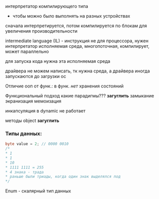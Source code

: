 интерпретатор компилирующего типа
- чтобы можно было выполнять на разных устройствах

сначала интерпретируется, потом компилируется по блокам для увеличения производительности

intermediate language (IL) - инструкция не для процессора, нужен интерпретатор
исполняемая среда, многопоточная, компилирует, может параллельно

для запуска кода нужна эта исполняемая среда

драйвера не можем написать, тк нужна среда, а драйвера иногда запускаются до загрузки ос

Отличие ооп от функ.:
в функ. *нет* хранения состояний

Функциональный подход какие парадигмы??? **загуглить**
замыкание
экранизация
мемоизация

инкапсуляция в dynamic не работает

методы object **загуглить**

### Типы данных:
```c#
byte value = 2; // 0000 0010
/*
* 1
* 1
* 10
* 1111 1111 = 255
* 4 знака - трада
* раньше были триады, когда один знак выделялся под
*/
```

Enum - скалярный тип данных